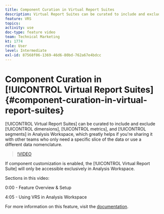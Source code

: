 ```yaml
---
title: Component Curation in Virtual Report Suites
description: Virtual Report Suites can be curated to include and exclude dimensions, metrics, and segments in Analysis Workspace, which greatly helps if you're sharing it with other teams who only need a specific slice of the data or use a different data nomenclature.
feature: VRS
topics: 
activity: use
doc-type: feature video
team: Technical Marketing
kt: 1774
role: User
level: Intermediate
exl-id: 87568f06-1369-46d6-80bd-762a67e4bdcc
---
```

# Component Curation in [!UICONTROL Virtual Report Suites] {#component-curation-in-virtual-report-suites}

[!UICONTROL Virtual Report Suites] can be curated to include and exclude [!UICONTROL dimensions], [!UICONTROL metrics], and [!UICONTROL segments] in Analysis Workspace, which greatly helps if you're sharing it with other teams who only need a specific slice of the data or use a different data nomenclature.

>[!VIDEO](https://video.tv.adobe.com/v/23544/?quality=12&learn=on)

If component customization is enabled, the [!UICONTROL Virtual Report Suite] will only be accessible exclusively in Analysis Workspace.

Sections in this video:

0:00 - Feature Overview & Setup

4:05 - Using VRS in Analysis Workspace

For more information on this feature, visit the [documentation](https://experienceleague.adobe.com/docs/analytics/components/virtual-report-suites/vrs-components.html?lang=en).
